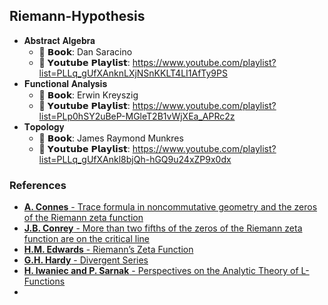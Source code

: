 ## Riemann-Hypothesis

- 𝐀𝐛𝐬𝐭𝐫𝐚𝐜𝐭 𝐀𝐥𝐠𝐞𝐛𝐫𝐚
  - 🔗 𝗕𝗼𝗼𝗸: Dan Saracino
  - 🔗 𝗬𝗼𝘂𝘁𝘂𝗯𝗲 𝗣𝗹𝗮𝘆𝗹𝗶𝘀𝘁: https://www.youtube.com/playlist?list=PLLq_gUfXAnknLXjNSnKKLT4LI1AfTy9PS
- 𝐅𝐮𝐧𝐜𝐭𝐢𝐨𝐧𝐚𝐥 𝐀𝐧𝐚𝐥𝐲𝐬𝐢𝐬
  - 🔗 𝗕𝗼𝗼𝗸: Erwin Kreyszig
  - 🔗 𝗬𝗼𝘂𝘁𝘂𝗯𝗲 𝗣𝗹𝗮𝘆𝗹𝗶𝘀𝘁: https://www.youtube.com/playlist?list=PLp0hSY2uBeP-MGleT2B1vWjXEa_APRc2z
- 𝐓𝐨𝐩𝐨𝐥𝐨𝐠𝐲
  - 🔗 𝗕𝗼𝗼𝗸: James Raymond Munkres
  - 🔗 𝗬𝗼𝘂𝘁𝘂𝗯𝗲 𝗣𝗹𝗮𝘆𝗹𝗶𝘀𝘁: https://www.youtube.com/playlist?list=PLLq_gUfXAnkl8bjQh-hGQ9u24xZP9x0dx

### References

- [**A. Connes** - Trace formula in noncommutative geometry and the zeros of the Riemann zeta function](https://arxiv.org/abs/math/9811068)
- [**J.B. Conrey** - More than two fifths of the zeros of the Riemann zeta function are on the critical line](https://aimath.org/~kaur/publications/24.pdf)
- [**H.M. Edwards** - Riemann’s Zeta Function](http://www.stat.ucla.edu/~ywu/Riemann.pdf)
- [**G.H. Hardy** - Divergent Series](https://sites.math.washington.edu/~morrow/335_17/Hardy-DivergentSeries%202.pdf)
- [**H. Iwaniec and P. Sarnak** - Perspectives on the Analytic Theory of L-Functions](http://web.math.princeton.edu/sarnak/Perspectives%20on%20the%20Analytic%20Theory%20of%20L-functions.pdf)
- []()
